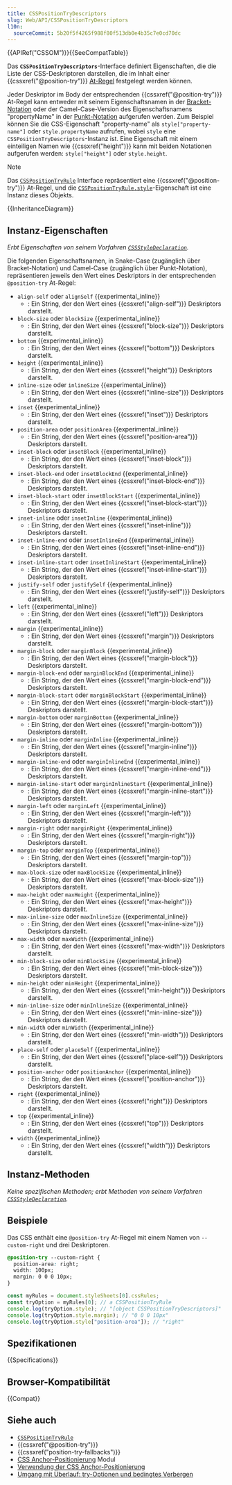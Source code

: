 ```yaml
---
title: CSSPositionTryDescriptors
slug: Web/API/CSSPositionTryDescriptors
l10n:
  sourceCommit: 5b20f5f4265f988f80f513db0e4b35c7e0cd70dc
---
```


{{APIRef("CSSOM")}}{{SeeCompatTable}}

Das **`CSSPositionTryDescriptors`**-Interface definiert Eigenschaften, die die Liste der CSS-Deskriptoren darstellen, die im Inhalt einer {{cssxref("@position-try")}} [At-Regel](/de/docs/Web/CSS/At-rule) festgelegt werden können.

Jeder Deskriptor im Body der entsprechenden {{cssxref("@position-try")}} At-Regel kann entweder mit seinem Eigenschaftsnamen in der [Bracket-Notation](/de/docs/Learn_web_development/Core/Scripting/Object_basics#bracket_notation) oder der Camel-Case-Version des Eigenschaftsnamens "propertyName" in der [Punkt-Notation](/de/docs/Learn_web_development/Core/Scripting/Object_basics#dot_notation) aufgerufen werden. Zum Beispiel können Sie die CSS-Eigenschaft "property-name" als `style["property-name"]` oder `style.propertyName` aufrufen, wobei `style` eine `CSSPositionTryDescriptors`-Instanz ist. Eine Eigenschaft mit einem einteiligen Namen wie {{cssxref("height")}} kann mit beiden Notationen aufgerufen werden: `style["height"]` oder `style.height`.

> [!NOTE]
> Das [`CSSPositionTryRule`](/de/docs/Web/API/CSSPositionTryRule) Interface repräsentiert eine {{cssxref("@position-try")}} At-Regel, und die [`CSSPositionTryRule.style`](/de/docs/Web/API/CSSPositionTryRule/style)-Eigenschaft ist eine Instanz dieses Objekts.

{{InheritanceDiagram}}

## Instanz-Eigenschaften

_Erbt Eigenschaften von seinem Vorfahren [`CSSStyleDeclaration`](/de/docs/Web/API/CSSStyleDeclaration)._

Die folgenden Eigenschaftsnamen, in Snake-Case (zugänglich über Bracket-Notation) und Camel-Case (zugänglich über Punkt-Notation), repräsentieren jeweils den Wert eines Deskriptors in der entsprechenden `@position-try` At-Regel:

- `align-self` oder `alignSelf` {{experimental_inline}}
  - : Ein String, der den Wert eines {{cssxref("align-self")}} Deskriptors darstellt.
- `block-size` oder `blockSize` {{experimental_inline}}
  - : Ein String, der den Wert eines {{cssxref("block-size")}} Deskriptors darstellt.
- `bottom` {{experimental_inline}}
  - : Ein String, der den Wert eines {{cssxref("bottom")}} Deskriptors darstellt.
- `height` {{experimental_inline}}
  - : Ein String, der den Wert eines {{cssxref("height")}} Deskriptors darstellt.
- `inline-size` oder `inlineSize` {{experimental_inline}}
  - : Ein String, der den Wert eines {{cssxref("inline-size")}} Deskriptors darstellt.
- `inset` {{experimental_inline}}
  - : Ein String, der den Wert eines {{cssxref("inset")}} Deskriptors darstellt.
- `position-area` oder `positionArea` {{experimental_inline}}
  - : Ein String, der den Wert eines {{cssxref("position-area")}} Deskriptors darstellt.
- `inset-block` oder `insetBlock` {{experimental_inline}}
  - : Ein String, der den Wert eines {{cssxref("inset-block")}} Deskriptors darstellt.
- `inset-block-end` oder `insetBlockEnd` {{experimental_inline}}
  - : Ein String, der den Wert eines {{cssxref("inset-block-end")}} Deskriptors darstellt.
- `inset-block-start` oder `insetBlockStart` {{experimental_inline}}
  - : Ein String, der den Wert eines {{cssxref("inset-block-start")}} Deskriptors darstellt.
- `inset-inline` oder `insetInline` {{experimental_inline}}
  - : Ein String, der den Wert eines {{cssxref("inset-inline")}} Deskriptors darstellt.
- `inset-inline-end` oder `insetInlineEnd` {{experimental_inline}}
  - : Ein String, der den Wert eines {{cssxref("inset-inline-end")}} Deskriptors darstellt.
- `inset-inline-start` oder `insetInlineStart` {{experimental_inline}}
  - : Ein String, der den Wert eines {{cssxref("inset-inline-start")}} Deskriptors darstellt.
- `justify-self` oder `justifySelf` {{experimental_inline}}
  - : Ein String, der den Wert eines {{cssxref("justify-self")}} Deskriptors darstellt.
- `left` {{experimental_inline}}
  - : Ein String, der den Wert eines {{cssxref("left")}} Deskriptors darstellt.
- `margin` {{experimental_inline}}
  - : Ein String, der den Wert eines {{cssxref("margin")}} Deskriptors darstellt.
- `margin-block` oder `marginBlock` {{experimental_inline}}
  - : Ein String, der den Wert eines {{cssxref("margin-block")}} Deskriptors darstellt.
- `margin-block-end` oder `marginBlockEnd` {{experimental_inline}}
  - : Ein String, der den Wert eines {{cssxref("margin-block-end")}} Deskriptors darstellt.
- `margin-block-start` oder `marginBlockStart` {{experimental_inline}}
  - : Ein String, der den Wert eines {{cssxref("margin-block-start")}} Deskriptors darstellt.
- `margin-bottom` oder `marginBottom` {{experimental_inline}}
  - : Ein String, der den Wert eines {{cssxref("margin-bottom")}} Deskriptors darstellt.
- `margin-inline` oder `marginInline` {{experimental_inline}}
  - : Ein String, der den Wert eines {{cssxref("margin-inline")}} Deskriptors darstellt.
- `margin-inline-end` oder `marginInlineEnd` {{experimental_inline}}
  - : Ein String, der den Wert eines {{cssxref("margin-inline-end")}} Deskriptors darstellt.
- `margin-inline-start` oder `marginInlineStart` {{experimental_inline}}
  - : Ein String, der den Wert eines {{cssxref("margin-inline-start")}} Deskriptors darstellt.
- `margin-left` oder `marginLeft` {{experimental_inline}}
  - : Ein String, der den Wert eines {{cssxref("margin-left")}} Deskriptors darstellt.
- `margin-right` oder `marginRight` {{experimental_inline}}
  - : Ein String, der den Wert eines {{cssxref("margin-right")}} Deskriptors darstellt.
- `margin-top` oder `marginTop` {{experimental_inline}}
  - : Ein String, der den Wert eines {{cssxref("margin-top")}} Deskriptors darstellt.
- `max-block-size` oder `maxBlockSize` {{experimental_inline}}
  - : Ein String, der den Wert eines {{cssxref("max-block-size")}} Deskriptors darstellt.
- `max-height` oder `maxHeight` {{experimental_inline}}
  - : Ein String, der den Wert eines {{cssxref("max-height")}} Deskriptors darstellt.
- `max-inline-size` oder `maxInlineSize` {{experimental_inline}}
  - : Ein String, der den Wert eines {{cssxref("max-inline-size")}} Deskriptors darstellt.
- `max-width` oder `maxWidth` {{experimental_inline}}
  - : Ein String, der den Wert eines {{cssxref("max-width")}} Deskriptors darstellt.
- `min-block-size` oder `minBlockSize` {{experimental_inline}}
  - : Ein String, der den Wert eines {{cssxref("min-block-size")}} Deskriptors darstellt.
- `min-height` oder `minHeight` {{experimental_inline}}
  - : Ein String, der den Wert eines {{cssxref("min-height")}} Deskriptors darstellt.
- `min-inline-size` oder `minInlineSize` {{experimental_inline}}
  - : Ein String, der den Wert eines {{cssxref("min-inline-size")}} Deskriptors darstellt.
- `min-width` oder `minWidth` {{experimental_inline}}
  - : Ein String, der den Wert eines {{cssxref("min-width")}} Deskriptors darstellt.
- `place-self` oder `placeSelf` {{experimental_inline}}
  - : Ein String, der den Wert eines {{cssxref("place-self")}} Deskriptors darstellt.
- `position-anchor` oder `positionAnchor` {{experimental_inline}}
  - : Ein String, der den Wert eines {{cssxref("position-anchor")}} Deskriptors darstellt.
- `right` {{experimental_inline}}
  - : Ein String, der den Wert eines {{cssxref("right")}} Deskriptors darstellt.
- `top` {{experimental_inline}}
  - : Ein String, der den Wert eines {{cssxref("top")}} Deskriptors darstellt.
- `width` {{experimental_inline}}
  - : Ein String, der den Wert eines {{cssxref("width")}} Deskriptors darstellt.

## Instanz-Methoden

_Keine spezifischen Methoden; erbt Methoden von seinem Vorfahren [`CSSStyleDeclaration`](/de/docs/Web/API/CSSStyleDeclaration)._

## Beispiele

Das CSS enthält eine `@position-try` At-Regel mit einem Namen von `--custom-right` und drei Deskriptoren.

```css
@position-try --custom-right {
  position-area: right;
  width: 100px;
  margin: 0 0 0 10px;
}
```

```js
const myRules = document.styleSheets[0].cssRules;
const tryOption = myRules[0]; // a CSSPositionTryRule
console.log(tryOption.style); // "[object CSSPositionTryDescriptors]"
console.log(tryOption.style.margin); // "0 0 0 10px"
console.log(tryOption.style["position-area"]); // "right"
```

## Spezifikationen

{{Specifications}}

## Browser-Kompatibilität

{{Compat}}

## Siehe auch

- [`CSSPositionTryRule`](/de/docs/Web/API/CSSPositionTryRule)
- {{cssxref("@position-try")}}
- {{cssxref("position-try-fallbacks")}}
- [CSS Anchor-Positionierung](/de/docs/Web/CSS/CSS_anchor_positioning) Modul
- [Verwendung der CSS Anchor-Positionierung](/de/docs/Web/CSS/CSS_anchor_positioning/Using)
- [Umgang mit Überlauf: try-Optionen und bedingtes Verbergen](/de/docs/Web/CSS/CSS_anchor_positioning/Try_options_hiding)
